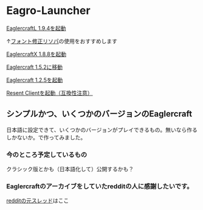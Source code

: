 # Eagro-Launcher

[EaglercraftL 1.9.4を起動](https://magurock.github.io/Eagro-Launcher/1.9/)

↑[フォント修正リソパ](https://magurock.github.io/EaglerFontFix/)の使用をおすすめします

[EaglercraftX 1.8.8を起動](https://magurock.github.io/Eagro-Launcher/1.8/)

[Eaglercraft 1.5.2に移動](https://magurock.github.io/Eaglercraft-for-Japan/)

[Eaglercraft 1.2.5を起動](https://magurock.github.io/Eagro-Launcher/1.2/)

[Resent Clientを起動（互換性注意）](https://magurock.github.io/Eagro-Launcher/RT/)

## シンプルかつ、いくつかのバージョンのEaglercraft

日本語に設定できて、いくつかのバージョンがプレイできるもの。無いなら作るしかないか。で作ってみました。

### 今のところ予定しているもの

クラシック版とかも（日本語化して）公開するかも？

### Eaglercraftのアーカイブをしていたredditの人に感謝したいです。
[redditの元スレッド](https://www.reddit.com/r/eaglercraft/comments/1btl7w9/the_ultimate_eaglercraft_archive/)はここ
